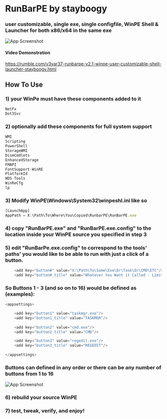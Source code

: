 
# RunBarPE by stayboogy

### user customizable, single exe, single configfile, WinPE Shell & Launcher for both x86/x64 in the same exe

![App Screenshot](https://codeberg.org/stayboogy/stayboogy_RunBarPE/raw/branch/master/docs/RunBarPE-thistothis.png)

#### Video Demonstration

https://rumble.com/v3yar37-runbarpe-v2.1-winpe-user-customizable-shell-launcher-stayboogy.html

## How To Use

### 1) your WinPe must have these components added to it

```Javascript
NetFx
Dot3Svc
```

### 2) optionally add these components for full system support

```javascript
WMI 
Scripting
PowerShell
StorageWMI
DismCmdlets
EnhancedStorage
FMAPI
FontSupport-WinRE
PlatformId
WDS-Tools
WinReCfg
lp
```

### 3) Modify WinPE\Windows\System32\winpeshl.ini like so

```javascript
[LaunchApp]
AppPath = X:\Path\To\Where\You\Copied\RunbarPE\RunBarPE.exe
```

### 4) copy "RunBarPE.exe" and "RunBarPE.exe.config" to the location inside your WinPE source you specified in step 3

### 5) edit "RunBarPe.exe.config" to correspond to the tools' paths' you would like to be able to run with just a click of a button. 

```javascript
    <add key="button#" value="X:\Path\To\Some\Exe\Or\Task\Or\CMD\ETC"/>
    <add key="button#_title" value="Whatever You Want it Called - Limited Space"/>
```
### So Buttons 1 - 3 (and so on to 16) would be defined as (examples):

```javascript
<appsettings> 

    <add key="button1" value="taskmgr.exe"/>
    <add key="button1_title" value="TASKMGR"/>
    
    <add key="button2" value="cmd.exe"/>
    <add key="button2_title" value="CMD"/>

    <add key="button3" value="regedit.exe"/>
    <add key="button3_title" value="REGEDIT"/>
    
</appsettings>
```

### Buttons can defined in any order or there can be any number of buttons from 1 to 16

![App Screenshot](https://codeberg.org/stayboogy/stayboogy_RunBarPE/raw/branch/master/docs/RunBarPE-examples.png)


### 6) rebuild your source WinPE

### 7) test, tweak, verify, and enjoy!